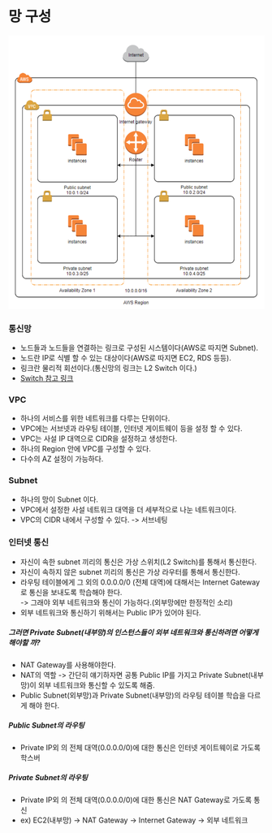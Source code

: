 # 망 구성
![img.png](image/img.png)

### 통신망
- 노드들과 노드들을 연결하는 링크로 구성된 시스템이다(AWS로 따지면 Subnet).
- 노드란 IP로 식별 할 수 있는 대상이다(AWS로 따지면 EC2, RDS 등등).
- 링크란 물리적 회선이다.(통신망의 링크는 L2 Switch 이다.)
- [Switch 참고 링크](https://brainbackdoor.tistory.com/115)

### VPC
- 하나의 서비스를 위한 네트워크를 다루는 단위이다.
- VPC에는 서브넷과 라우팅 테이블, 인터넷 게이트웨이 등을 설정 할 수 있다.
- VPC는 사설 IP 대역으로 CIDR을 설정하고 생성한다.
- 하나의 Region 안에 VPC를 구성할 수 있다.
- 다수의 AZ 설정이 가능하다.

### Subnet
- 하나의 망이 Subnet 이다.
- VPC에서 설정한 사설 네트워크 대역을 더 세부적으로 나눈 네트워크이다.
- VPC의 CIDR 내에서 구성할 수 있다. -> 서브네팅

### 인터넷 통신
- 자신이 속한 subnet 끼리의 통신은 가상 스위치(L2 Switch)를 통해서 통신한다.
- 자신이 속하지 않은 subnet 끼리의 통신은 가상 라우터를 통해서 통신한다.
- 라우팅 테이블에게 그 외의 0.0.0.0/0 (전체 대역)에 대해서는 Internet Gateway로 통신을 보내도록 학습해야 한다.  
-> 그래야 외부 네트워크와 통신이 가능하다.(외부망에만 한정적인 소리)
- 외부 네트워크와 통신하기 위해서는 Public IP가 있어야 된다.

##### 그러면 Private Subnet(내부망)의 인스턴스들이 외부 네트워크와 통신하려면 어떻게 해야할 까?
- NAT Gateway를 사용해야한다.
- NAT의 역할 -> 간단히 얘기하자면 공통 Public IP를 가지고 Private Subnet(내부망)이 외부 네트워크와 통신할 수 있도록 해줌.
- Public Subnet(외부망)과 Private Subnet(내부망)의 라우팅 테이블 학습을 다르게 해야 한다.
##### Public Subnet의 라우팅
- Private IP외 의 전체 대역(0.0.0.0/0)에 대한 통신은 인터넷 게이트웨이로 가도록 학스버
##### Private Subnet의 라우팅
- Private IP외 의 전체 대역(0.0.0.0/0)에 대한 통신은 NAT Gateway로 가도록 통신
- ex) EC2(내부망) -> NAT Gateway -> Internet Gateway -> 외부 네트워크 
